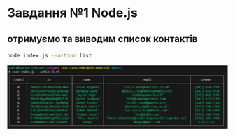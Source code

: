 # Завдання №1 Node.js

## отримуємо та виводим список контактів

```bash
node index.js --action list

```

![example-1](./imgForReadme/contactList.png)
